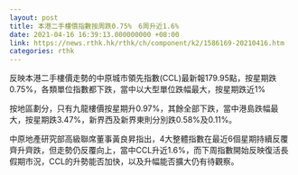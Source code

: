 ```yaml
---
layout: post
title: 本港二手樓價指數按周跌0.75%　6周升近1.6%
date: 2021-04-16 16:39:13.000000000 +08:00
link: https://news.rthk.hk/rthk/ch/component/k2/1586169-20210416.htm
categories: rthk
---
```


反映本港二手樓價走勢的中原城市領先指數(CCL)最新報179.95點，按星期跌0.75%，各類單位指數都下跌，當中以大型單位跌幅最大，按星期跌近1%

按地區劃分，只有九龍樓價按星期升0.97%，其餘全部下跌，當中港島跌幅最大，按星期跌3.47%，新界西及新界東則分別跌0.58%及0.11%。

中原地產研究部高級聯席董事黃良昇指出，4大整體指數在最近6個星期持續反覆齊升齊跌，但走勢仍反覆向上，當中CCL升近1.6%，而下周指數開始反映復活長假期市況，CCL的升勢能否加快，以及升幅能否擴大仍有待觀察。
